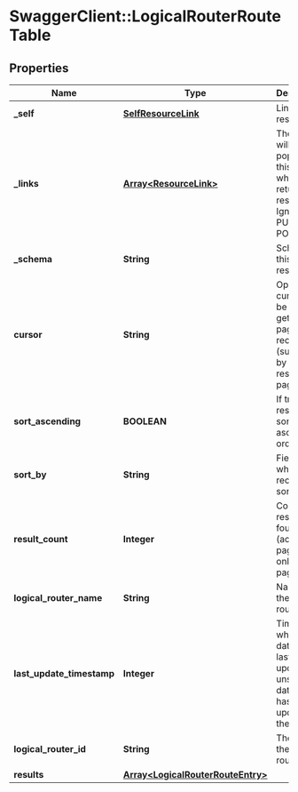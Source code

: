 # SwaggerClient::LogicalRouterRouteTable

## Properties
Name | Type | Description | Notes
------------ | ------------- | ------------- | -------------
**_self** | [**SelfResourceLink**](SelfResourceLink.md) | Link to this resource | [optional] 
**_links** | [**Array&lt;ResourceLink&gt;**](ResourceLink.md) | The server will populate this field when returing the resource. Ignored on PUT and POST. | [optional] 
**_schema** | **String** | Schema for this resource | [optional] 
**cursor** | **String** | Opaque cursor to be used for getting next page of records (supplied by current result page) | [optional] 
**sort_ascending** | **BOOLEAN** | If true, results are sorted in ascending order | [optional] 
**sort_by** | **String** | Field by which records are sorted | [optional] 
**result_count** | **Integer** | Count of results found (across all pages), set only on first page | [optional] 
**logical_router_name** | **String** | Name of the logical router | [optional] 
**last_update_timestamp** | **Integer** | Timestamp when the data was last updated; unset if data source has never updated the data. | [optional] 
**logical_router_id** | **String** | The id of the logical router | 
**results** | [**Array&lt;LogicalRouterRouteEntry&gt;**](LogicalRouterRouteEntry.md) |  | [optional] 


